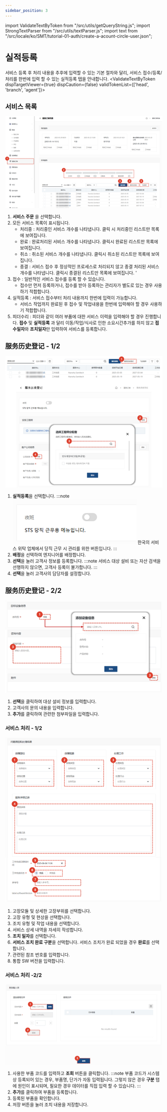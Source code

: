 ```yaml
---
sidebar_position: 3
---
```

import ValidateTextByToken from "/src/utils/getQueryString.js";
import StrongTextParser from "/src/utils/textParser.js";
import text from "/src/locale/ko/SMT/tutorial-01-auth/create-a-acount-circle-user.json";

# 실적등록
서비스 등록 후 처리 내용을 추후에 입력할 수 있는 기본 절차와 달리, 
서비스 접수/등록/처리를 한번에 입력 할 수 있는 실적등록 탭을 안내합니다. 
<ValidateTextByToken dispTargetViewer={true} dispCaution={false} validTokenList={['head', 'branch', 'agent']}>

## 서비스 목록

![001](./img/001.png)

1. **서비스 주문** 을 선택합니다.
1. 모든 서비스 목록이 표시됩니다.
      - 처리중 : 처리중인 서비스 개수를 나타냅니다. 클릭 시 처리중인 리스트만 목록에 보여집니다. 
      - 완료 : 완료처리된 서비스 개수를 나타냅니다. 클릭시 완료된 리스트만 목록에 보여집니다.
      - 취소 : 취소된 서비스 개수를 나타냅니다. 클릭시 취소된 리스트만 목록에 보여집니다.
      - 종결 : 서비스 접수 후 정상적인 프로세스로 처리되지 않고 종결 처리된 서비스 개수를 나타냅니다. 클릭시 종결된 리스트만 목록에 보여집니다. '
1. 접수 : 일반적인 서비스 접수를 등록 할 수 있습니다. 
      - 접수만 먼저 등록하거나, 접수를 받아 등록하는 관리자가 별도로 있는 경우 사용하기 적합합니다. 
1. 실적등록 : 서비스 접수부터 처리 내용까지 한번에 입력이 가능합니다.   
      - 서비스 작업까지 완료된 후 접수 및 작업내용을 한번에 입력해야 할 경우 사용하기 적합합니다. 
1. 피더수리 : 피더와 같이 여러 부품에 대한 서비스 이력을 입력해야 할 경우 진행합니다. **접수** 및 **실적등록** 과 달리 이동/작업/식사로 인한 소요시간추가를 하지 않고 **접수일자**와 **조치일자**만 입력하여 서비스를 등록합니다. 

## 服务历史登记 - 1/2

![016](./img/016.png)
1. **실적등록**을 선택합니다.
    :::note
    ![017](./img/017.png)
    한국의 서비스 위탁 업체에서 당직 근무 시 관리를 위한 버튼입니다. 
    :::
1. **배정**을 선택하여 엔지니어를 배정합니다. 
1. **선택**을 눌러 고객사 정보를 등록합니다. 
    :::note
    서비스 대상 설비 또는 자산 검색을 선행하지 않으면, 고객사 등록이 불가합니다.
    :::
1. **선택**을 눌러 고객사의 담당자를 설정합니다. 


## 服务历史登记 - 2/2

![018](./img/018.png)
1. **선택**을 클릭하여 대상 설비 정보를 입력합니다.  
1. 고객사의 문의 내용을 입력합니다.
1. **추가**를 클릭하여 관련한 첨부파일을 입력합니다. 


### 서비스 처리 - 1/2

![019](./img/019.png)
1. 고장모듈 및 상세한 고장부위를 선택합니다. 
1. 고장 유형 및 현상을 선택합니다. 
1. 조치 유형 및 작업 내용을 선택합니다. 
1. 서비스 상세 내역을 자세히 작성합니다. 
1. **조치 일자**를 선택합니다. 
1. **서비스 조치 완료 구분**을 선택합니다. 서비스 조치가 완료 되었을 경우 **완료**를 선택합니다. 
1. 관련된 참조 번호를 입력합니다. 
1. 통합 SW 버전을 입력합니다. 


### 서비스 처리 -2/2

![021](./img/021.png)
1. 사용한 부품 코드를 입력하고 **조회** 버튼을 클릭합니다. 
    :::note
    부품 코드가 시스템상 등록되어 있는 경우, 부품명, 단가가 자동 입력됩니다. 
    그렇지 않은 경우 **구분** 탭에 원인이 표시되며, 필요한 경우 데이터를 직접 입력 할 수 있습니다. 
    :::
1. **추가**를 클릭하여 부품을 등록합니다. 
1. 등록된 부품을 확인합니다. 
1. 저장 버튼을 눌러 조치 내용을 저장합니다. 

</ValidateTextByToken>

